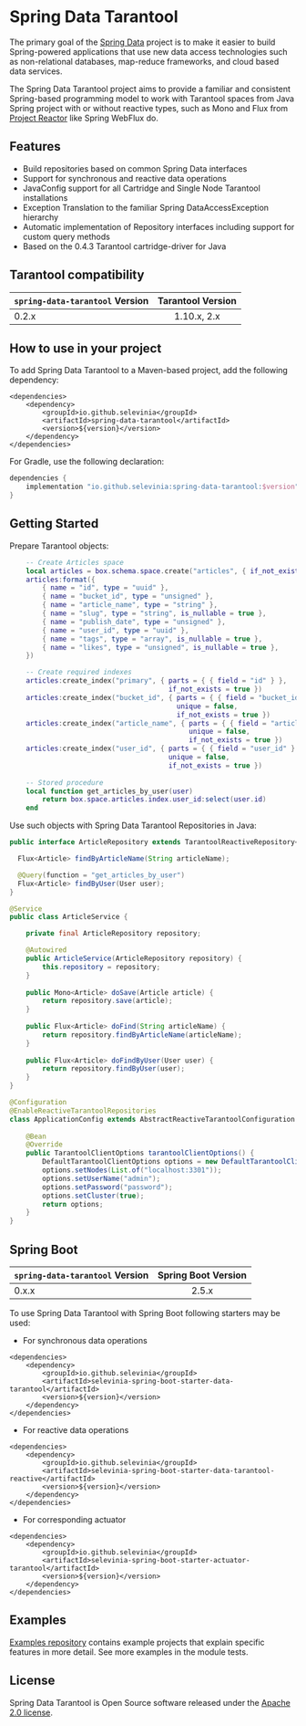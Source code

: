 # Spring Data Tarantool
The primary goal of the [Spring Data](https://projects.spring.io/spring-data)
project is to make it easier to build Spring-powered applications that
use new data access technologies such as non-relational databases,
map-reduce frameworks, and cloud based data services.

The Spring Data Tarantool project aims to provide a familiar and consistent Spring-based programming
model to work with Tarantool spaces from Java Spring project with or without reactive types, such as Mono and Flux
from [Project Reactor](https://projectreactor.io/) like Spring WebFlux do.

## Features
* Build repositories based on common Spring Data interfaces
* Support for synchronous and reactive data operations
* JavaConfig support for all Cartridge and Single Node Tarantool installations
* Exception Translation to the familiar Spring DataAccessException hierarchy
* Automatic implementation of Repository interfaces including support for custom query methods
* Based on the 0.4.3 Tarantool cartridge-driver for Java

## Tarantool compatibility
|`spring-data-tarantool` Version | Tarantool Version
| :----------- | :----: |
| 0.2.x | 1.10.x, 2.x

## How to use in your project

To add Spring Data Tarantool to a Maven-based project, add the following dependency:
```maven
<dependencies>
	<dependency>
		<groupId>io.github.selevinia</groupId>
		<artifactId>spring-data-tarantool</artifactId>
		<version>${version}</version>
	</dependency>
</dependencies>
```

For Gradle, use the following declaration:
```gradle
dependencies {
    implementation "io.github.selevinia:spring-data-tarantool:$version"
}
```

## Getting Started
Prepare Tarantool objects:
```lua
    -- Create Articles space
    local articles = box.schema.space.create("articles", { if_not_exists = true })
    articles:format({
        { name = "id", type = "uuid" },
        { name = "bucket_id", type = "unsigned" },
        { name = "article_name", type = "string" },
        { name = "slug", type = "string", is_nullable = true },
        { name = "publish_date", type = "unsigned" },
        { name = "user_id", type = "uuid" },
        { name = "tags", type = "array", is_nullable = true },
        { name = "likes", type = "unsigned", is_nullable = true },
    })

    -- Create required indexes
    articles:create_index("primary", { parts = { { field = "id" } },
                                       if_not_exists = true })
    articles:create_index("bucket_id", { parts = { { field = "bucket_id" } },
                                         unique = false,
                                         if_not_exists = true })
    articles:create_index("article_name", { parts = { { field = "article_name" } },
                                            unique = false,
                                            if_not_exists = true })
    articles:create_index("user_id", { parts = { { field = "user_id" } },
                                       unique = false,
                                       if_not_exists = true })
    
    -- Stored procedure
    local function get_articles_by_user(user)
        return box.space.articles.index.user_id:select(user.id)
    end
```
Use such objects with Spring Data Tarantool Repositories in Java:
```java
public interface ArticleRepository extends TarantoolReactiveRepository<Article, UUID> {

  Flux<Article> findByArticleName(String articleName);

  @Query(function = "get_articles_by_user")
  Flux<Article> findByUser(User user);
}

@Service
public class ArticleService {

    private final ArticleRepository repository;

    @Autowired
    public ArticleService(ArticleRepository repository) {
        this.repository = repository;
    }
    
    public Mono<Article> doSave(Article article) {
        return repository.save(article);
    }
    
    public Flux<Article> doFind(String articleName) {
        return repository.findByArticleName(articleName);
    }
    
    public Flux<Article> doFindByUser(User user) {
        return repository.findByUser(user);
    }
}

@Configuration
@EnableReactiveTarantoolRepositories
class ApplicationConfig extends AbstractReactiveTarantoolConfiguration {
    
    @Bean
    @Override
    public TarantoolClientOptions tarantoolClientOptions() {
        DefaultTarantoolClientOptions options = new DefaultTarantoolClientOptions();
        options.setNodes(List.of("localhost:3301"));
        options.setUserName("admin");
        options.setPassword("password");
        options.setCluster(true);
        return options;
    }
}
```

## Spring Boot

|`spring-data-tarantool` Version | Spring Boot Version
| :----------- | :----: |
|0.x.x | 2.5.x

To use Spring Data Tarantool with Spring Boot following starters may be used:

* For synchronous data operations
```maven
<dependencies>
	<dependency>
		<groupId>io.github.selevinia</groupId>
		<artifactId>selevinia-spring-boot-starter-data-tarantool</artifactId>
		<version>${version}</version>
	</dependency>
</dependencies>
```

* For reactive data operations
```maven
<dependencies>
	<dependency>
		<groupId>io.github.selevinia</groupId>
		<artifactId>selevinia-spring-boot-starter-data-tarantool-reactive</artifactId>
		<version>${version}</version>
	</dependency>
</dependencies>
```

* For corresponding actuator
```maven
<dependencies>
	<dependency>
		<groupId>io.github.selevinia</groupId>
		<artifactId>selevinia-spring-boot-starter-actuator-tarantool</artifactId>
		<version>${version}</version>
	</dependency>
</dependencies>
```

## Examples
[Examples repository](https://github.com/selevinia/spring-data-tarantool-examples) contains example projects that explain specific features in more detail.
See more examples in the module tests.

## License

Spring Data Tarantool is Open Source software released under the [Apache 2.0 license](https://www.apache.org/licenses/LICENSE-2.0.html).